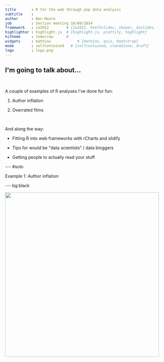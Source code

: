 ```yaml
---
title       : R for the web through pop data analysis 
subtitle    : 
author      : Ben Moore
job         : Section meeting 16/09/2014
framework   : io2012        # {io2012, html5slides, shower, dzslides, ...}
highlighter : highlight.js  # {highlight.js, prettify, highlight}
hitheme     : tomorrow      # 
widgets     : mathjax            # {mathjax, quiz, bootstrap}
mode        : selfcontained   # {selfcontained, standalone, draft}
logo        : logo.png
---
```


<!-- Limit image width and height -->
<style type='text/css'>

.rChart {
    display: block;
    margin-left: auto;
    margin-right: auto;
    width: 500px;
    height: 500px !important;
}

img {
    max-height: 540px;
    max-width: 964px;
}
body {
  /* margin-top: 40px; */
}
ol.linenums {
  margin-left: 0px;
}
#features p {
  font-size: 14px;
  line-height: 21px;
  color: #777777;
}
#solo p {
  text-align:center;
  font-size:xx-large;
  /* font-weight:bolder; */
  margin-top:25%;
  color:#777777;
}

.title-slide {
  background-color: #FEFEFE;
}

#bigwriting {
  font-size:x-large;
}

</style>

<!-- Center image on slide -->
<script src="http://ajax.aspnetcdn.com/ajax/jQuery/jquery-1.7.min.js"></script>
<script src='http://d3js.org/d3.v3.min.js' type='text/javascript'></script>
<!-- <script src='http://dimplejs.org/dist/dimple.v2.1.0.min.js' type='text/javascript'></script> -->

<script type='text/javascript'>
$(function() {
    $("p:has(img)").addClass('centered');
});
</script>

## I'm going to talk about...

<br />

A couple of examples of R analyses I've done for fun:

  1. Author inflation

  2. Overrated films

<br />

And along the way:

* Fitting R into web frameworks with rCharts and slidify

* Tips for would be "data scientists" / data bloggers

* Getting people to actually read your stuff

--- #solo 

Example 1: Author inflation

--- bg:black

<div style="height: 100%; width: 100%; margin: 0 auto;">
<img style="height: inherit;" src="figure/ac.se.png" />
</div>

---

## Starting point

<br />

* Good question

* No real answers, speculation

> * Easy to test!!

*** pnotes

Testing presenter notes

--- 

## Getting some data

<br />

![ropensci](figure/ropensci.png)

<div style="width: 50%; margin-left: auto; margin-right: auto; margin-top: 10%">
<img src="https://upload.wikimedia.org/wikipedia/commons/thumb/b/b0/PLOS_logo_2012.svg/500px-PLOS_logo_2012.svg.png" />
</div>


---

## Code


```r
searchplos(
  # Query: publication date in 2012
  q  = 'publication_date:[2012-01-01T00:00:00Z TO 2012-12-31T23:59:59Z]', 
 
  # Fields to return: id (doi) and author list
  fl = "id,author", 
 
  # Filter: only actual articles in journal PLOS ONE
  fq = list("doc_type:full",
            "cross_published_journal_key:PLoSONE"), 
 
  # 500 results (max 1000 per query)
  start=0, limit=500, sleep=6)
```


--- &rightcol

## Results

*** =left

<br />

![author beanplots](figure/plos1.png)

*** =right

<br />

![author ecdf](figure/plos2.png)

--- bg:black

## 270 authors...

![270 authors](figure/270.png)

---

## Evidence for author inflation

![lm](figure/plos3.png)

--- &leftcol

## High impact == high inflation ?

*** =left

![corr with IF](figure/plos4.png)

*** =right

<br />

<u>TODO</u>

> * expand to entire NLM Medline / Pubmed records (>22 mill)

> * Try to get at "good inflation vs. bad inflation"

>   * Relative growth of acknowledgements? (PMC)

--- #solo 

Example 2: Overrated movies

---

## Starting point

<br />

* Everyone relates to concept of "over/underrated" — but it's inherently subjective

* Maybe a way to quantify this (with, e.g. films) could be:

<br />

> * <b>Critic ratings</b> — subjective ratings

> * <b>Audience ratings</b> — "objective truth" (crowd-sourced, many wrongs principle)

>   * (Wrong way round? Up to you... ) <br /><br />

> * So given this definition of "overrated": <br /><p style="font-size: 1.3em; text-align: center;"><b>Q:</b> What are the most (over|under)rated films?</p>


--- 

![rt](figure/rtlogo.png)

They have a REST API! 


```r
library("RCurl")
library("jsonlite")

api.key <- "somelongAPIkey"
rt <- getURI(paste0("http://api.rottentomatoes.com/api/public/v1.0/lists/dvds/top_rentals.json?apikey=", api.key, "&limit=50"))

rt <- fromJSON(rt)

title <- rt$movies$title
critics <- rt$movies$ratings$critics_score
audience <- rt$movies$ratings$audience_score
```

--- 

<p style="font-color: #ffa775; font-size: 1.4em; text-align: center;">This is easy, why hasn't someone done it before...</p>

<br />

![forum](figure/apiforum.png)

<br />

<div style="text-align: center;"><h2>!!!</h2></div>

--- 

## Hacky solution

<br />

> 1. Get largest starting list of films possible (Top rentals: <b>50</b>)

> 2. For each, retrieve "similar films" (max: <b>5</b>!)

> 3. Rinse, recurse

> 4. Enjoy the expontential growth...

--- &rightcol

## "Walled gardens"

*** =left

<br />

<br />

![hits](figure/hits.png)

*** =right

<br />

![hp](figure/hp.png)

---

## Results v1

![results1](figure/films1.png)

---

<!--
<div id='chart12666f920d7f' class='rChart dimple'></div>
<script src="js/films.js"></script>
-->

<iframe width='100%' height='100%' src='http://blm.io/movie_embed.html' frameborder='0' scrolling="no"></iframe>

--- &colscust

## R background

*** =left

<br />

<h3>"Hadley"-verse</h3>

* Robust, powerful libraries with strong theoretical underpinnings:

  * <code>ggplot2</code> :: Grammar of graphics (Leland Wilkinson)

  * <code>dplyr</code> :: Grammar of tidying data

*** =right

<br />

<h3>"Ramnath"-verse</h3>

> * Neat hacks that get R talking to various javascript libraries:

>   * <code>rCharts</code> :: js plots from lattice-like syntax

>   * <code>slidify</code> :: HTML/JS/CSS presentations from RMarkdown


--- &colscust

## Interactive charts

*** =left

How we will be doing it:
<br />
<p style="text-align: center;">
R
<br /><br />
&#x25BC;
<br /><br />
ggvis (Rstudio)
<br /><br />
&#x25BC;
<br /><br />
Vega
<br /><br />
&#x25BC;
<br /><br />
D3.js
</p>

*** =right

But currently:
<br />
<p style="text-align: center;">
R
<br /><br />
&#x25BC;
<br /><br />
<b>rCharts</b>
<br /><br />
&#x25BC;
<br /><br />
[ dimple.js, highcharts, NVD3, ... ]
<br /><br />
&#x25BC;
<br /><br />
D3.js
</p>

---

## D3.js

Handles data mapping (often JSON) + acts like jQuery for SVGs.

Very powerful but low-level — basic graphs use the same few elements so 
no need to reinvent wheel for these.

<div id="collision" style="width: 100%; height: 50%; display: block;"></div>
<script src="js/collision.js"></script>

---

<p style="text-align:center; font-size:xx-large; margin-top:20%">
Thanks for your attention
</p>
<br />
<div style="width: 60%; height: auto; margin: 5% auto;">
<p>
People who've helped me out or I've stolen code from:
</p>
<p style="font-size:.8em; text-align:center">
<b>@ramnath_vaidya</b> (rCharts, slidify), @hadley_wickham (dplyr, ggplot2, devtools), 
@kwbroman, @timelyportfolio, <b>StackOverflow</b>,
@mbostock (d3.js), @jkiernander (dimple.js)
</p>
</div>

<div style="float:left; margin-top:1%"> <p style="font-size:small">HTML5 presentation written in <code>RMarkdown</code> using <code>library("slidify")</code>.</p></div>


